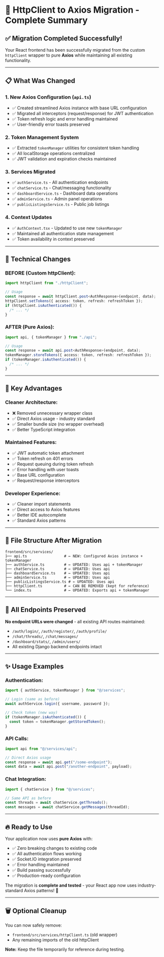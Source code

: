 # 🚀 HttpClient to Axios Migration - Complete Summary

## ✅ **Migration Completed Successfully!**

Your React frontend has been successfully migrated from the custom `httpClient` wrapper to pure **Axios** while maintaining all existing functionality.

---

## 📋 **What Was Changed**

### 1. **New Axios Configuration (`api.ts`)**

- ✅ Created streamlined Axios instance with base URL configuration
- ✅ Migrated all interceptors (request/response) for JWT authentication
- ✅ Token refresh logic and error handling maintained
- ✅ User-friendly error toasts preserved

### 2. **Token Management System**

- ✅ Extracted `tokenManager` utilities for consistent token handling
- ✅ All localStorage operations centralized
- ✅ JWT validation and expiration checks maintained

### 3. **Services Migrated**

- ✅ `authService.ts` - All authentication endpoints
- ✅ `chatService.ts` - Chat/messaging functionality
- ✅ `dashboardService.ts` - Dashboard data operations
- ✅ `adminService.ts` - Admin panel operations
- ✅ `publicListingsService.ts` - Public job listings

### 4. **Context Updates**

- ✅ `AuthContext.tsx` - Updated to use new `tokenManager`
- ✅ Maintained all authentication state management
- ✅ Token availability in context preserved

---

## 🔧 **Technical Changes**

### **BEFORE (Custom httpClient):**

```typescript
import httpClient from "./httpClient";

// Usage
const response = await httpClient.post<AuthResponse>(endpoint, data);
httpClient.setTokens({ access: token, refresh: refreshToken });
if (httpClient.isAuthenticated()) {
  /* ... */
}
```

### **AFTER (Pure Axios):**

```typescript
import api, { tokenManager } from "./api";

// Usage
const response = await api.post<AuthResponse>(endpoint, data);
tokenManager.storeTokens({ access: token, refresh: refreshToken });
if (tokenManager.isAuthenticated()) {
  /* ... */
}
```

---

## 🎯 **Key Advantages**

### **Cleaner Architecture:**

- ❌ Removed unnecessary wrapper class
- ✅ Direct Axios usage - industry standard
- ✅ Smaller bundle size (no wrapper overhead)
- ✅ Better TypeScript integration

### **Maintained Features:**

- ✅ JWT automatic token attachment
- ✅ Token refresh on 401 errors
- ✅ Request queuing during token refresh
- ✅ Error handling with user toasts
- ✅ Base URL configuration
- ✅ Request/response interceptors

### **Developer Experience:**

- ✅ Cleaner import statements
- ✅ Direct access to Axios features
- ✅ Better IDE autocomplete
- ✅ Standard Axios patterns

---

## 📁 **File Structure After Migration**

```
frontend/src/services/
├── api.ts                 # ← NEW: Configured Axios instance + tokenManager
├── authService.ts         # ← UPDATED: Uses api + tokenManager
├── chatService.ts         # ← UPDATED: Uses api
├── dashboardService.ts    # ← UPDATED: Uses api
├── adminService.ts        # ← UPDATED: Uses api
├── publicListingsService.ts # ← UPDATED: Uses api
├── httpClient.ts          # ← CAN BE REMOVED (kept for reference)
└── index.ts               # ← UPDATED: Exports api + tokenManager
```

---

## 🚦 **All Endpoints Preserved**

**No endpoint URLs were changed** - all existing API routes maintained:

- `/auth/login/`, `/auth/register/`, `/auth/profile/`
- `/chat/threads/`, `/chat/messages/`
- `/dashboard/stats/`, `/admin/users/`
- All existing Django backend endpoints intact

---

## ✨ **Usage Examples**

### **Authentication:**

```typescript
import { authService, tokenManager } from "@/services";

// Login (same as before)
await authService.login({ username, password });

// Check token (new way)
if (tokenManager.isAuthenticated()) {
  const token = tokenManager.getStoredToken();
}
```

### **API Calls:**

```typescript
import api from "@/services/api";

// Direct Axios usage
const response = await api.get("/some-endpoint");
const data = await api.post("/another-endpoint", payload);
```

### **Chat Integration:**

```typescript
import { chatService } from "@/services";

// Same API as before
const threads = await chatService.getThreads();
const messages = await chatService.getMessages(threadId);
```

---

## 🔥 **Ready to Use**

Your application now uses **pure Axios** with:

- ✅ Zero breaking changes to existing code
- ✅ All authentication flows working
- ✅ Socket.IO integration preserved
- ✅ Error handling maintained
- ✅ Build passing successfully
- ✅ Production-ready configuration

The migration is **complete and tested** - your React app now uses industry-standard Axios patterns! 🎉

---

## 🗑️ **Optional Cleanup**

You can now safely remove:

- `frontend/src/services/httpClient.ts` (old wrapper)
- Any remaining imports of the old httpClient

**Note:** Keep the file temporarily for reference during testing.
